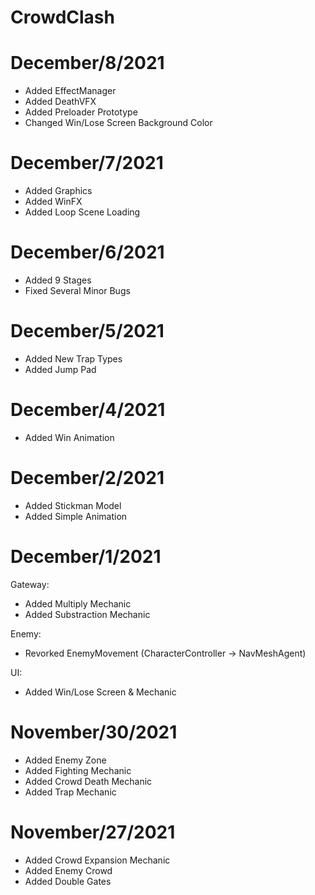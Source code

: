 # CrowdClash

# December/8/2021

- Added EffectManager
- Added DeathVFX
- Added Preloader Prototype
- Changed Win/Lose Screen Background Color

# December/7/2021

- Added Graphics
- Added WinFX
- Added Loop Scene Loading

# December/6/2021

- Added 9 Stages
- Fixed Several Minor Bugs

# December/5/2021

- Added New Trap Types
- Added Jump Pad

# December/4/2021

- Added Win Animation

# December/2/2021

- Added Stickman Model
- Added Simple Animation

# December/1/2021

Gateway:
- Added Multiply Mechanic 
- Added Substraction Mechanic

Enemy:
- Revorked EnemyMovement (CharacterController -> NavMeshAgent)

UI:
- Added Win/Lose Screen & Mechanic

# November/30/2021

- Added Enemy Zone
- Added Fighting Mechanic
- Added Crowd Death Mechanic
- Added Trap Mechanic

# November/27/2021

- Added Crowd Expansion Mechanic
- Added Enemy Crowd
- Added Double Gates